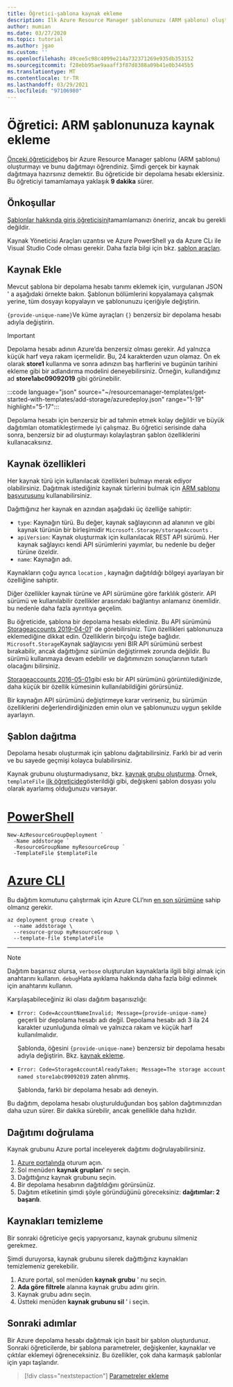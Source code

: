 ```yaml
---
title: Öğretici-şablona kaynak ekleme
description: İlk Azure Resource Manager şablonunuzu (ARM şablonu) oluşturma adımlarını açıklar. Şablon dosyası söz dizimi ve depolama hesabının nasıl dağıtılacağı hakkında bilgi edinirsiniz.
author: mumian
ms.date: 03/27/2020
ms.topic: tutorial
ms.author: jgao
ms.custom: ''
ms.openlocfilehash: 49cee5c98c4099e214a732371269e935db353152
ms.sourcegitcommit: f28ebb95ae9aaaff3f87d8388a09b41e0b3445b5
ms.translationtype: MT
ms.contentlocale: tr-TR
ms.lasthandoff: 03/29/2021
ms.locfileid: "97106980"
---
```

# <a name="tutorial-add-a-resource-to-your-arm-template"></a>Öğretici: ARM şablonunuza kaynak ekleme

[Önceki öğreticide](template-tutorial-create-first-template.md)boş bir Azure Resource Manager şablonu (ARM şablonu) oluşturmayı ve bunu dağıtmayı öğrendiniz. Şimdi gerçek bir kaynak dağıtmaya hazırsınız demektir. Bu öğreticide bir depolama hesabı eklersiniz. Bu öğreticiyi tamamlamaya yaklaşık **9 dakika** sürer.

## <a name="prerequisites"></a>Önkoşullar

[Şablonlar hakkında giriş öğreticisini](template-tutorial-create-first-template.md)tamamlamanızı öneririz, ancak bu gerekli değildir.

Kaynak Yöneticisi Araçları uzantısı ve Azure PowerShell ya da Azure CLı ile Visual Studio Code olması gerekir. Daha fazla bilgi için bkz. [şablon araçları](template-tutorial-create-first-template.md#get-tools).

## <a name="add-resource"></a>Kaynak Ekle

Mevcut şablona bir depolama hesabı tanımı eklemek için, vurgulanan JSON ' a aşağıdaki örnekte bakın. Şablonun bölümlerini kopyalamaya çalışmak yerine, tüm dosyayı kopyalayın ve şablonunuzu içeriğiyle değiştirin.

`{provide-unique-name}`Ve küme ayraçları `{}` benzersiz bir depolama hesabı adıyla değiştirin.

> [!IMPORTANT]
> Depolama hesabı adının Azure’da benzersiz olması gerekir. Ad yalnızca küçük harf veya rakam içermelidir. Bu, 24 karakterden uzun olamaz. Ön ek olarak **store1** kullanma ve sonra adınızın baş harflerini ve bugünün tarihini ekleme gibi bir adlandırma modelini deneyebilirsiniz. Örneğin, kullandığınız ad **store1abc09092019** gibi görünebilir.

:::code language="json" source="~/resourcemanager-templates/get-started-with-templates/add-storage/azuredeploy.json" range="1-19" highlight="5-17":::

Depolama hesabı için benzersiz bir ad tahmin etmek kolay değildir ve büyük dağıtımları otomatikleştirmede iyi çalışmaz. Bu öğretici serisinde daha sonra, benzersiz bir ad oluşturmayı kolaylaştıran şablon özelliklerini kullanacaksınız.

## <a name="resource-properties"></a>Kaynak özellikleri

Her kaynak türü için kullanılacak özellikleri bulmayı merak ediyor olabilirsiniz. Dağıtmak istediğiniz kaynak türlerini bulmak için [ARM şablonu başvurusunu](/azure/templates/) kullanabilirsiniz.

Dağıttığınız her kaynak en azından aşağıdaki üç özelliğe sahiptir:

- `type`: Kaynağın türü. Bu değer, kaynak sağlayıcının ad alanının ve gibi kaynak türünün bir birleşimidir `Microsoft.Storage/storageAccounts` .
- `apiVersion`: Kaynak oluşturmak için kullanılacak REST API sürümü. Her kaynak sağlayıcı kendi API sürümlerini yayımlar, bu nedenle bu değer türüne özeldir.
- `name`: Kaynağın adı.

Kaynakların çoğu ayrıca `location` , kaynağın dağıtıldığı bölgeyi ayarlayan bir özelliğine sahiptir.

Diğer özellikler kaynak türüne ve API sürümüne göre farklılık gösterir. API sürümü ve kullanılabilir özellikler arasındaki bağlantıyı anlamanız önemlidir. bu nedenle daha fazla ayrıntıya geçelim.

Bu öğreticide, şablona bir depolama hesabı eklediniz. Bu API sürümünü [Storageaccounts 2019-04-01](/azure/templates/microsoft.storage/2019-04-01/storageaccounts)' de görebilirsiniz. Tüm özellikleri şablonunuza eklemediğine dikkat edin. Özelliklerin birçoğu isteğe bağlıdır. `Microsoft.Storage`Kaynak sağlayıcısı yeni BIR API sürümünü serbest bırakabilir, ancak dağıttığınız sürümün değiştirmek zorunda değildir. Bu sürümü kullanmaya devam edebilir ve dağıtımınızın sonuçlarının tutarlı olacağını bilirsiniz.

[Storageaccounts 2016-05-01](/azure/templates/microsoft.storage/2016-05-01/storageaccounts)gibi eskı bir API sürümünü görüntülediğinizde, daha küçük bir özellik kümesinin kullanılabildiğini görürsünüz.

Bir kaynağın API sürümünü değiştirmeye karar verirseniz, bu sürümün özelliklerini değerlendirdiğinizden emin olun ve şablonunuzu uygun şekilde ayarlayın.

## <a name="deploy-template"></a>Şablon dağıtma

Depolama hesabı oluşturmak için şablonu dağıtabilirsiniz. Farklı bir ad verin ve bu sayede geçmişi kolayca bulabilirsiniz.

Kaynak grubunu oluşturmadıysanız, bkz. [kaynak grubu oluşturma](template-tutorial-create-first-template.md#create-resource-group). Örnek, `templateFile` [ilk öğreticide](template-tutorial-create-first-template.md#deploy-template)gösterildiği gibi, değişkeni şablon dosyası yolu olarak ayarlamış olduğunuzu varsayar.

# <a name="powershell"></a>[PowerShell](#tab/azure-powershell)

```azurepowershell
New-AzResourceGroupDeployment `
  -Name addstorage `
  -ResourceGroupName myResourceGroup `
  -TemplateFile $templateFile
```

# <a name="azure-cli"></a>[Azure CLI](#tab/azure-cli)

Bu dağıtım komutunu çalıştırmak için Azure CLI’nın [en son sürümüne](/cli/azure/install-azure-cli) sahip olmanız gerekir.

```azurecli
az deployment group create \
  --name addstorage \
  --resource-group myResourceGroup \
  --template-file $templateFile
```

---

> [!NOTE]
> Dağıtım başarısız olursa, `verbose` oluşturulan kaynaklarla ilgili bilgi almak için anahtarını kullanın. `debug`Hata ayıklama hakkında daha fazla bilgi edinmek için anahtarını kullanın.

Karşılaşabileceğiniz iki olası dağıtım başarısızlığı:

- `Error: Code=AccountNameInvalid; Message={provide-unique-name}` geçerli bir depolama hesabı adı değil. Depolama hesabı adı 3 ila 24 karakter uzunluğunda olmalı ve yalnızca rakam ve küçük harf kullanılmalıdır.

    Şablonda, öğesini `{provide-unique-name}` benzersiz bir depolama hesabı adıyla değiştirin. Bkz. [kaynak ekleme](#add-resource).

- `Error: Code=StorageAccountAlreadyTaken; Message=The storage account named store1abc09092019` zaten alınmış.

    Şablonda, farklı bir depolama hesabı adı deneyin.

Bu dağıtım, depolama hesabı oluşturulduğundan boş şablon dağıtımınızdan daha uzun sürer. Bir dakika sürebilir, ancak genellikle daha hızlıdır.

## <a name="verify-deployment"></a>Dağıtımı doğrulama

Kaynak grubunu Azure portal inceleyerek dağıtımı doğrulayabilirsiniz.

1. [Azure portalında](https://portal.azure.com) oturum açın.
1. Sol menüden **kaynak grupları**' nı seçin.
1. Dağıttığınız kaynak grubunu seçin.
1. Bir depolama hesabının dağıtıldığını görürsünüz.
1. Dağıtım etiketinin şimdi şöyle göründüğünü göreceksiniz: **dağıtımlar: 2 başarılı**.

## <a name="clean-up-resources"></a>Kaynakları temizleme

Bir sonraki öğreticiye geçiş yapıyorsanız, kaynak grubunu silmeniz gerekmez.

Şimdi duruyorsa, kaynak grubunu silerek dağıttığınız kaynakları temizlemeniz gerekebilir.

1. Azure portal, sol menüden **kaynak grubu** ' nu seçin.
2. **Ada göre filtrele** alanına kaynak grubu adını girin.
3. Kaynak grubu adını seçin.
4. Üstteki menüden **kaynak grubunu sil** ' i seçin.

## <a name="next-steps"></a>Sonraki adımlar

Bir Azure depolama hesabı dağıtmak için basit bir şablon oluşturdunuz. Sonraki öğreticilerde, bir şablona parametreler, değişkenler, kaynaklar ve çıktılar eklemeyi öğreneceksiniz. Bu özellikler, çok daha karmaşık şablonlar için yapı taşlarıdır.

> [!div class="nextstepaction"]
> [Parametreler ekleme](template-tutorial-add-parameters.md)
